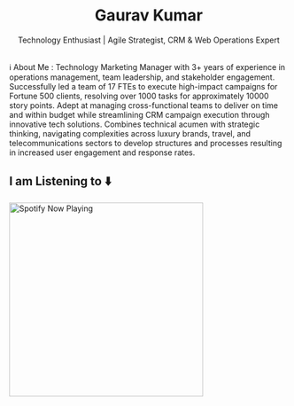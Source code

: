 <h1 align="center">Gaurav Kumar</h1>

<p align="center">Technology Enthusiast | Agile Strategist, CRM & Web Operations Expert</p>

<br>
ℹ️ About Me :  Technology Marketing Manager with 3+ years of experience in operations management, team leadership, and stakeholder engagement. Successfully led a team of 17 FTEs to execute high-impact campaigns for Fortune 500 clients, resolving over 1000 tasks for approximately 10000 story points. Adept at managing cross-functional teams to deliver on time and within budget while streamlining CRM campaign execution through innovative tech solutions. Combines technical acumen with strategic thinking, navigating complexities across luxury brands, travel, and telecommunications sectors to develop structures and processes resulting in increased user engagement and response rates.
<br>

## I am Listening to ⬇️
[<img src="https://spotify-now-playing-coral.vercel.app/api/spotify-playing" alt="Spotify Now Playing" width="350" />](https://open.spotify.com/user/314itoxb2ejxkk5pvyqniv3r6zn4)
